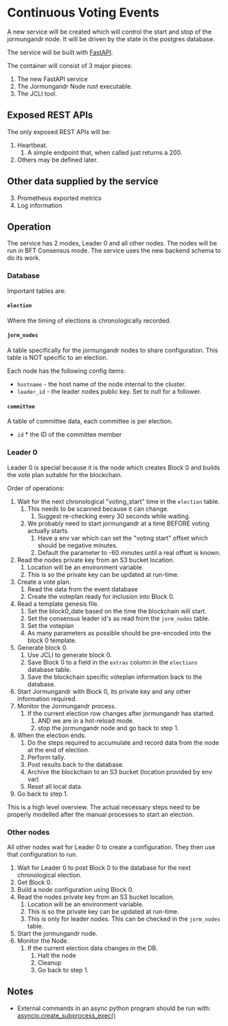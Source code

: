 # Continuous Voting Events

A new service will be created which will control the start and stop of the jormungandr node.
It will be driven by the state in the postgres database.

The service will be built with [FastAPI].

The container will consist of 3 major pieces:

1. The new FastAPI service
2. The Jormungandr Node rust executable.
3. The JCLI tool.

## Exposed REST APIs

The only exposed REST APIs will be:

1. Heartbeat.
   1. A simple endpoint that, when called just returns a 200.
2. Others may be defined later.

## Other data supplied by the service

3. Prometheus exported metrics
4. Log information

## Operation

The service has 2 modes, Leader 0 and all other nodes.
The nodes will be run in BFT Consensus mode.
The service uses the new backend schema to do its work.

### Database

Important tables are:

#### `election`

Where the timing of elections is chronologically recorded.

#### `jorm_nodes`

A table specifically for the jormungandr nodes to share configuration.
This table is NOT specific to an election.

Each node has the following config items:

* `hostname` - the host name of the node internal to the cluster.
* `leader_id` - the leader nodes public key.  Set to null for a follower.

#### `committee`

A table of committee data, each committee is per election.

* `id` * the ID of the committee member

### Leader 0

Leader 0 is special because it is the node which creates Block 0 and builds the vote plan suitable for the blockchain.

Order of operations:

1. Wait for the next chronological "voting_start" time in the `election` table.
   1. This needs to be scanned because it can change.
      1. Suggest re-checking every 30 seconds while waiting.
   2. We probably need to start jormungandr at a time BEFORE voting actually starts.
      1. Have a env var which can set the "voting start" offset which should be negative minutes.
      2. Default the parameter to -60 minutes until a real offset is known.
2. Read the nodes private key from an S3 bucket location.
   1. Location will be an environment variable.
   2. This is so the private key can be updated at run-time.
3. Create a vote plan.
   1. Read the data from the event database
   2. Create the voteplan ready for inclusion into Block 0.
4. Read a template genesis file.
   1. Set the block0_date based on the time the blockchain will start.
   2. Set the consensus leader id's as read from the `jorm_nodes` table.
   3. Set the voteplan
   4. As many parameters as possible should be pre-encoded into the block 0 template.
5. Generate block 0.
   1. Use JCLI to generate block 0.
   2. Save Block 0 to a field in the `extras` column in the `elections` database table.
   3. Save the blockchain specific voteplan information back to the database.
6. Start Jormungandr with Block 0, its private key and any other information required.
7. Monitor the Jormungandr process.
   1. If the current election row changes after jormungandr has started.
      1. AND we are in a hot-reload mode.
      2. stop the jormungandr node and go back to step 1.
8. When the election ends.
   1. Do the steps required to accumulate and record data from the node at the end of election.
   2. Perform tally.
   3. Post results back to the database.
   4. Archive the blockchain to an S3 bucket (location provided by env var)
   5. Reset all local data.
9. Go back to step 1.

This is a high level overview.
The actual necessary steps need to be properly modelled after the manual processes to start an election.

### Other nodes

All other nodes wait for Leader 0 to create a configuration.
They then use that configuration to run.

1. Wait for Leader 0 to post Block 0 to the database for the next chronological election.
2. Get Block 0.
4. Build a node configuration using Block 0.
5. Read the nodes private key from an S3 bucket location.
   1. Location will be an environment variable.
   2. This is so the private key can be updated at run-time.
   3. This is only for leader nodes.  This can be checked in the `jorm_nodes` table.
6. Start the jormungandr node.
7. Monitor the Node.
   1. If the current election data changes in the DB.
      1. Halt the node
      2. Cleanup
      3. Go back to step 1.

## Notes

* External commands in an async python program should be run with:
[asyncio.create_subprocess_exec()](https://docs.python.org/3/library/asyncio-subprocess.html#asyncio.create_subprocess_exec)

[FastAPI]: https://fastapi.tiangolo.com/
